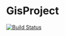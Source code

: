 GisProject
==========
[![Build Status](https://travis-ci.org/GISDevils/GisProject.svg?branch=master)](https://travis-ci.org/GISDevils/GisProject)
